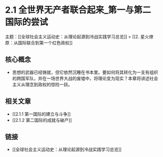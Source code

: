# 2.1 全世界无产者联合起来_第一与第二国际的尝试

主题：[[全球社会主义运动史：从理论起源到冷战实践学习总览]] > [[2. 星火燎原：从国际联合到第一个红色政权]]

## 核心概念

- 思想的武器已经铸就，但它依然沉睡在书本里。要如何将其转化为一支有组织的跨国军队，并在一场世界大战的废墟中，将理论变为现实？本章将讲述社会主义从理念到政权的惊险一跃。

## 相关文章

- [[2.1.1 第一国际的建立与斗争]]
- [[2.1.2 第二国际的成就与破产]]

## 链接

- [[全球社会主义运动史：从理论起源到冷战实践学习总览]]
